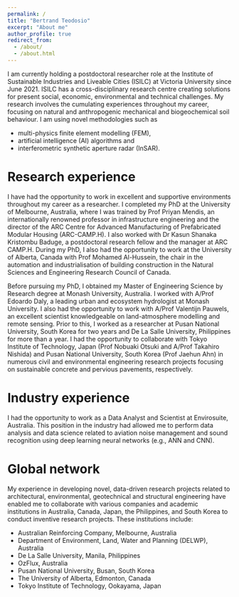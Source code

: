 ```yaml
---
permalink: /
title: "Bertrand Teodosio"
excerpt: "About me"
author_profile: true
redirect_from: 
  - /about/
  - /about.html
---
```


I am currently holding a postdoctoral researcher role at the Institute of Sustainable Industries and Liveable Cities (ISILC) at Victoria University since June 2021. ISILC has a cross-disciplinary research centre creating solutions for present social, economic, environmental and technical challenges. My research involves the cumulating experiences throughout my career, focusing on natural and anthropogenic mechanical and biogeochemical soil behaviour. I am using novel methodologies such as 
- multi-physics finite element modelling (FEM), 
- artificial intelligence (AI) algorithms and 
- interferometric synthetic aperture radar (InSAR). 

Research experience
======
I have had the opportunity to work in excellent and supportive environments throughout my career as a researcher. I completed my PhD at the University of Melbourne, Australia, where I was trained by Prof Priyan Mendis, an internationally renowned professor in infrastructure engineering and the director of the ARC Centre for Advanced Manufacturing of Prefabricated Modular Housing (ARC-CAMP.H). I also worked with Dr Kasun Shanaka Kristombu Baduge, a postdoctoral research fellow and the manager at ARC CAMP.H. During my PhD, I also had the opportunity to work at the University of Alberta, Canada with Prof Mohamed Al-Hussein, the chair in the automation and industrialisation of building construction in the Natural Sciences and Engineering Research Council of Canada. 

Before pursuing my PhD, I obtained my Master of Engineering Science by Research degree at Monash University, Australia. I worked with A/Prof Edoardo Daly, a leading urban and ecosystem hydrologist at Monash University. I also had the opportunity to work with A/Prof Valentijn Pauwels, an excellent scientist knowledgeable on land-atmosphere modelling and remote sensing. Prior to this, I worked as a researcher at Pusan National University, South Korea for two years and De La Salle University, Philippines for more than a year. I had the opportunity to collaborate with Tokyo Institute of Technology, Japan (Prof Nobuaki Otsuki and A/Prof Takahiro Nishida) and Pusan National University, South Korea (Prof Jaehun Ahn) in numerous civil and environmental engineering research projects focusing on sustainable concrete and pervious pavements, respectively.

Industry experience
======
I had the opportunity to work as a Data Analyst and Scientist at Envirosuite, Australia. This position in the industry had allowed me to perform data analysis and data science related to aviation noise management and sound recognition using deep learning neural networks (e.g., ANN and CNN).

Global network
======
My experience in developing novel, data-driven research projects related to architectural, environmental, geotechnical and structural engineering have enabled me to collaborate with various companies and academic institutions in Australia, Canada, Japan, the Philippines, and South Korea to conduct inventive research projects. These institutions include:

- Australian Reinforcing Company, Melbourne, Australia
- Department of Environment, Land, Water and Planning (DELWP), Australia
- De La Salle University, Manila, Philippines
- OzFlux, Australia
- Pusan National University, Busan, South Korea
- The University of Alberta, Edmonton, Canada
- Tokyo Institute of Technology, Ookayama, Japan
